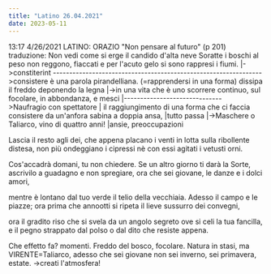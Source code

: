 ```yaml
---
title: "Latino 26.04.2021"
date: 2023-05-11
---
```

13:17 4/26/2021
LATINO:
ORAZIO
"Non pensare al futuro"
(p 201)
traduzione:
Non vedi come si erge il candido 
d'alta neve Soratte i boschi al peso
non reggono, fiaccati e per l'acuto
gelo si sono rappresi i fiumi.
		|->constiterint	---------------------------------------------------------------->consistere è una parola pirandelliana. (=rapprendersi in una forma)
dissipa il freddo deponendo la legna								 |->in una vita che è uno scorrere continuo, 
sul focolare, in abbondanza, e mesci |------------------------------>Naufragio con spettatore    |		   il raggiungimento di una forma che ci faccia consistere
da un'anfora sabina a doppia ansa,	 			|tutto passa			 |->Maschere
o Taliarco, vino di quattro anni!	 			|ansie, preoccupazioni		

Lascia il resto agli dei, che appena placano
i venti in lotta sulla ribollente 
distesa, non più ondeggiano i cipressi
nè con essi agitati i vetusti orni.

Cos'accadrà domani, tu non chiedere.
Se un altro giorno ti darà la Sorte,
ascrivilo a guadagno e non spregiare,
ora che sei giovane, le danze e i dolci amori,

mentre è lontano dal tuo verde il telio 
della vecchiaia. Adesso il campo
e le piazze; ora prima che annootti
si ripeta il lieve sussurro dei convegni, 

ora il gradito riso che si svela
da un angolo segreto ove si celi
la tua fancilla, e il pegno strappato
dal polso o dal dito che resiste appena.


Che effetto fa?
momenti. Freddo del bosco, focolare.
Natura in stasi, ma VIRENTE=Taliarco, adesso che sei giovane non sei inverno, sei primavera, estate.
					->creati l'atmosfera!
